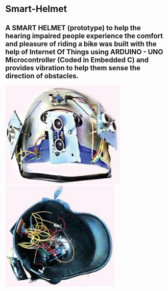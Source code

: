 # Smart-Helmet

## A SMART HELMET (prototype) to help the hearing impaired people experience the comfort and pleasure of riding a bike was built with the help of Internet Of Things using ARDUINO - UNO Microcontroller (Coded in Embedded C) and provides vibration to help them sense the direction of obstacles.

![Prototype Image](https://github.com/KarishmaMarimuthu/Smart-Helmet/blob/master/Helmet%20Prototype.JPG) &emsp;&emsp;&emsp;&emsp;![Inner View](https://github.com/KarishmaMarimuthu/Smart-Helmet/blob/master/Inner%20View%20of%20Prototype.JPG)
